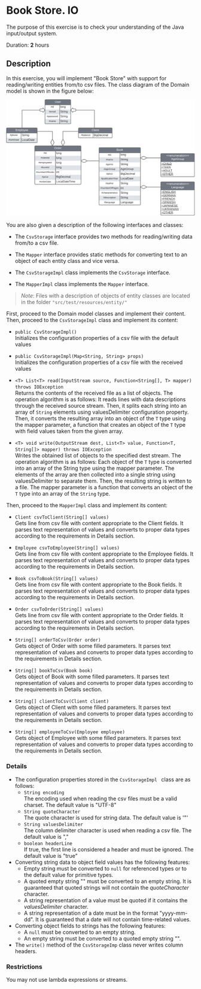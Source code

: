 # Book Store. IO

The purpose of this exercise is to check your understanding of the Java input/output system.

Duration: **2** hours

## Description

In this exercise, you will implement "Book Store" with support for reading/writing entities from/to csv files.
The class diagram of the Domain model is shown in the figure below:

![book-diagram-v1.png](book-diagram-v1.png)

You are also given a description of the following interfaces and classes:

* The `CsvStorage` interface provides two methods for reading/writing data from/to a csv file.

* The `Mapper` interface provides static methods for converting text to an object of each entity class and vice versa.

* The `CsvStorageImpl` class implements the `CsvStorage` interface.

* The `MapperImpl` class implements the `Mapper` interface.

> _Note_: Files with a description of objects of entity classes are located in the folder `"src/test/resources/entity/"`

First, proceed to the Domain model classes and implement their content.  
Then, proceed to the `CsvStorageImpl` class and implement its content:

* `public CsvStorageImpl()`  
  Initializes the configuration properties of a csv file with the default values

* `public CsvStorageImpl(Map<String, String> props)`  
  Initializes the configuration properties of a csv file with the received values

* `<T> List<T> read(InputStream source, Function<String[], T> mapper) throws IOException`  
  Returns the contents of the received file as a list of objects. The operation algorithm is as follows: It reads lines
  with data descriptions through the received source stream. Then, it splits each string into an array of `String`
  elements using valuesDelimiter configuration property. Then, it converts the resulting array into an object of the `T` type using the mapper
  parameter, a function that creates an object of the `T` type with field values taken from the given array.

* `<T> void write(OutputStream dest, List<T> value, Function<T, String[]> mapper) throws IOException`  
  Writes the obtained list of objects to the specified dest stream. The operation algorithm is as follows: Each object
  of the `T` type is converted into an array of the String type using the mapper parameter. The elements of the array
  are then collected into a single string using valuesDelimiter to separate them. Then, the resulting string is written
  to a file. The mapper parameter is a function that converts an object of the `T` type into an array of the `String`
  type.

Then, proceed to the `MapperImpl` class and implement its content:

* `Client csvToClient(String[] values)`  
  Gets line from csv file with content appropriate to the Client fields.
  It parses text representation of values and converts to proper data types according to the requirements in Details
  section.

* `Employee csvToEmployee(String[] values)`  
  Gets line from csv file with content appropriate to the Employee fields.
  It parses text representation of values and converts to proper data types according to the requirements in Details
  section.

* `Book csvToBook(String[] values)`  
  Gets line from csv file with content appropriate to the Book fields.
  It parses text representation of values and converts to proper data types according to the requirements in Details
  section.

* `Order csvToOrder(String[] values)`  
  Gets line from csv file with content appropriate to the Order fields.
  It parses text representation of values and converts to proper data types according to the requirements in Details
  section.

* `String[] orderToCsv(Order order)`  
  Gets object of Order with some filled parameters.
  It parses text representation of values and converts to proper data types according to the requirements in Details
  section.

* `String[] bookToCsv(Book book)`  
  Gets object of Book with some filled parameters.
  It parses text representation of values and converts to proper data types according to the requirements in Details
  section.

* `String[] clientToCsv(Client client)`  
  Gets object of Client with some filled parameters.
  It parses text representation of values and converts to proper data types according to the requirements in Details
  section.

* `String[] employeeToCsv(Employee employee)`  
  Gets object of Employee with some filled parameters.
  It parses text representation of values and converts to proper data types according to the requirements in Details
  section.

### Details

* The configuration properties stored in the `CsvStorageImpl ` class are as follows:
    - `String encoding`  
      The encoding used when reading the csv files must be a valid charset. The default value is "UTF-8"
    - `String quoteCharacter`  
      The quote character is used for string data. The default value is '"'
    - `String valuesDelimiter`  
      The column delimiter character is used when reading a csv file. The default value is ","
    - `boolean headerLine`  
      If true, the first line is considered a header and must be ignored. The default value is "true"
* Converting string data to object field values has the following features:
    - Empty string must be converted to `null` for referenced types or to the default value for primitive types.
    - A quoted empty string "" must be converted to an empty string. It is guaranteed that quoted strings will not
      contain the _quoteCharacter_ character.
    - A string representation of a value must be quoted if it contains the _valuesDelimiter_ character.
    - A string representation of a date must be in the format "yyyy-mm-dd". It is guaranteed that a date will not
      contain time-related values.
* Converting object fields to strings has the following features:
    - A `null` must be converted to an empty string.
    - An empty string must be converted to a quoted empty string "".
* The `write()` method of the `CsvStorageImp` class never writes column headers.

### Restrictions

You may not use lambda expressions or streams.
